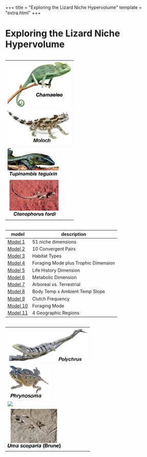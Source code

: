 +++
title = "Exploring the Lizard Niche Hypervolume"
template = "extra.html"
+++

# Exploring the Lizard Niche Hypervolume
<table style="display:inline-block;">
    <tr><td><img src ="Chameleo.gif" width =200></td></tr>
    <tr><td><img src ="Moloch.gif" width =200></td></tr>
    <tr><td><img src ="Tupinambis_teguixin.jpg" width =160></td></tr>
    <tr><td><img src ="Ctenophorus_fordi.jpg" width =165></td></tr>
</table>

<div id="models" style="display:inline-block">


| model | description |
| --- | --- |
| [Model 1](./model1) | 51 niche dimensions |
| [Model 2](./model2) | 10 Convergent Pairs |
| [Model 3](./model3) | Habitat Types |
| [Model 4](./model4) | Foraging Mode plus Trophic Dimension |
| [Model 5](./model5) | Life History Dimension |
| [Model 6](./model6) | Metabolic Dimension |
| [Model 7](./model7) | Arboreal vs. Terrestrial |
| [Model 8](./model8) | Body Temp x Ambient Temp Slope |
| [Model 9](./model9) | Clutch Frequency |
| [Model 10](./model10) | Foraging Mode |
| [Model 11](./model11) | 4 Geographic Regions |

</div>

<table style="display:inline-block;">
    <tr><td><img src ="Polychrus_acutirostris.gif" width =250></td></tr>
    <tr><td><img src ="Phrynosoma.gif" width =135></td></tr>
    <tr><td><img src ="Varanus_gouldii.jpg" width =165></td></tr>
    <tr><td><img src ="Uma_scoparia.jpg" width =165></td></tr>
</table>
